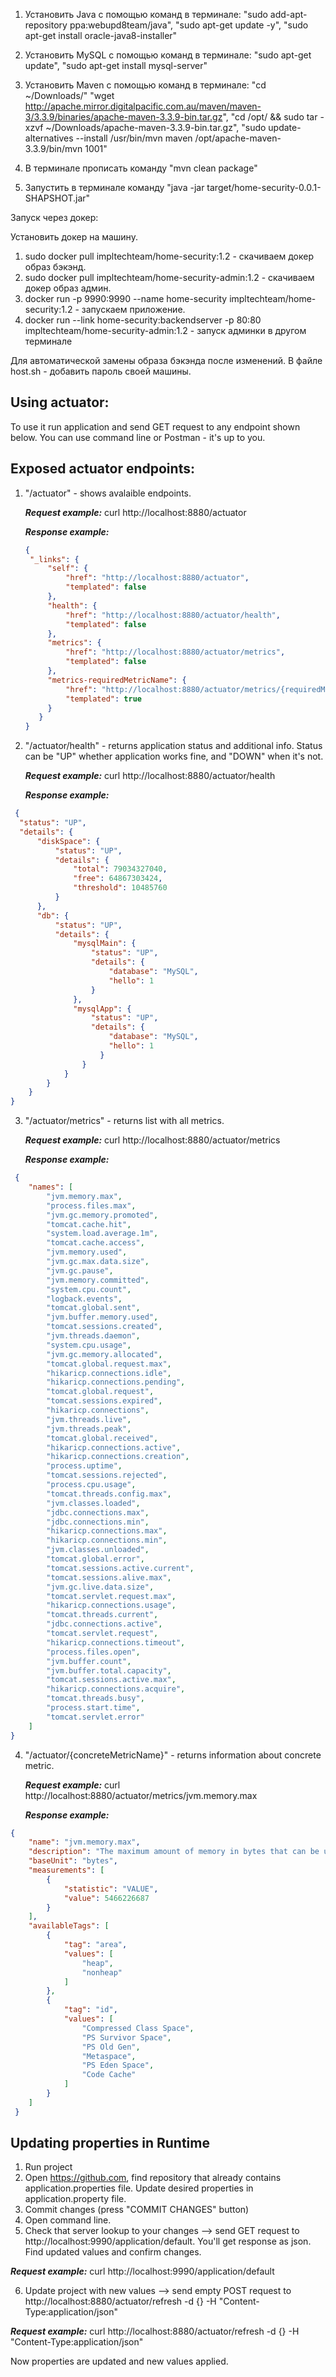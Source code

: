 1. Установить Java с помощью команд в терминале:
"sudo add-apt-repository ppa:webupd8team/java",
"sudo apt-get update -y",
"sudo apt-get install oracle-java8-installer"

2. Установить MySQL с помощью команд в терминале:
"sudo apt-get update",
"sudo apt-get install mysql-server"

3. Установить Maven с помощью команд в терминале:
"cd ~/Downloads/"
"wget http://apache.mirror.digitalpacific.com.au/maven/maven-3/3.3.9/binaries/apache-maven-3.3.9-bin.tar.gz",
"cd /opt/ && sudo tar -xzvf ~/Downloads/apache-maven-3.3.9-bin.tar.gz",
"sudo update-alternatives --install /usr/bin/mvn maven /opt/apache-maven-3.3.9/bin/mvn 1001"

4. В терминале прописать команду "mvn clean package"

5. Запустить в терминале команду "java -jar target/home-security-0.0.1-SHAPSHOT.jar"

Запуск через докер:

Установить докер на машину.

1. sudo docker pull impltechteam/home-security:1.2 - скачиваем докер образ бэкэнд.
2. sudo docker pull impltechteam/home-security-admin:1.2 - скачиваем докер образ админ.
3. docker run -p 9990:9990 --name home-security impltechteam/home-security:1.2 - запускаем приложение.
4. docker run --link home-security:backendserver -p 80:80 impltechteam/home-security-admin:1.2  -  запуск админки в другом терминале

Для автоматической замены образа бэкэнда после изменений.
В файле host.sh - добавить пароль своей машины.


Using actuator:
-------------------------------------------------------------------------------------------------
To use it run application and send GET request to any endpoint shown below. 
You can use command line or Postman - it's up to you.

Exposed actuator endpoints:
-------------------------------------------------------------------------------------------------
1. "/actuator" - shows avalaible endpoints.

   ***Request example:***
   curl http://localhost:8880/actuator
   
   ***Response example:***
   ```json
   {
    "_links": {
        "self": {
            "href": "http://localhost:8880/actuator",
            "templated": false
        },
        "health": {
            "href": "http://localhost:8880/actuator/health",
            "templated": false
        },
        "metrics": {
            "href": "http://localhost:8880/actuator/metrics",
            "templated": false
        },
        "metrics-requiredMetricName": {
            "href": "http://localhost:8880/actuator/metrics/{requiredMetricName}",
            "templated": true
        }
      }
   }
2. "/actuator/health" - returns application status and additional info. Status can be "UP" whether application works fine, and "DOWN" when it's not.

   ***Request example:***
   curl http://localhost:8880/actuator/health
   
   ***Response example:***
  ```json
   {
    "status": "UP",
    "details": {
        "diskSpace": {
            "status": "UP",
            "details": {
                "total": 79034327040,
                "free": 64867303424,
                "threshold": 10485760
            }
        },
        "db": {
            "status": "UP",
            "details": {
                "mysqlMain": {
                    "status": "UP",
                    "details": {
                        "database": "MySQL",
                        "hello": 1
                    }
                },
                "mysqlApp": {
                    "status": "UP",
                    "details": {
                        "database": "MySQL",
                        "hello": 1
                      }
                  }
              }
          }
      }
  }
```
3. "/actuator/metrics" - returns list with all metrics.

   ***Request example:***
   curl http://localhost:8880/actuator/metrics
   
   ***Response example:***
```json
 {
    "names": [
        "jvm.memory.max",
        "process.files.max",
        "jvm.gc.memory.promoted",
        "tomcat.cache.hit",
        "system.load.average.1m",
        "tomcat.cache.access",
        "jvm.memory.used",
        "jvm.gc.max.data.size",
        "jvm.gc.pause",
        "jvm.memory.committed",
        "system.cpu.count",
        "logback.events",
        "tomcat.global.sent",
        "jvm.buffer.memory.used",
        "tomcat.sessions.created",
        "jvm.threads.daemon",
        "system.cpu.usage",
        "jvm.gc.memory.allocated",
        "tomcat.global.request.max",
        "hikaricp.connections.idle",
        "hikaricp.connections.pending",
        "tomcat.global.request",
        "tomcat.sessions.expired",
        "hikaricp.connections",
        "jvm.threads.live",
        "jvm.threads.peak",
        "tomcat.global.received",
        "hikaricp.connections.active",
        "hikaricp.connections.creation",
        "process.uptime",
        "tomcat.sessions.rejected",
        "process.cpu.usage",
        "tomcat.threads.config.max",
        "jvm.classes.loaded",
        "jdbc.connections.max",
        "jdbc.connections.min",
        "hikaricp.connections.max",
        "hikaricp.connections.min",
        "jvm.classes.unloaded",
        "tomcat.global.error",
        "tomcat.sessions.active.current",
        "tomcat.sessions.alive.max",
        "jvm.gc.live.data.size",
        "tomcat.servlet.request.max",
        "hikaricp.connections.usage",
        "tomcat.threads.current",
        "jdbc.connections.active",
        "tomcat.servlet.request",
        "hikaricp.connections.timeout",
        "process.files.open",
        "jvm.buffer.count",
        "jvm.buffer.total.capacity",
        "tomcat.sessions.active.max",
        "hikaricp.connections.acquire",
        "tomcat.threads.busy",
        "process.start.time",
        "tomcat.servlet.error"
    ]
}
```
4. "/actuator/{concreteMetricName}" - returns information about concrete metric.

   ***Request example:***
   curl http://localhost:8880/actuator/metrics/jvm.memory.max
   
   ***Response example:***
```json   
{
    "name": "jvm.memory.max",
    "description": "The maximum amount of memory in bytes that can be used for memory management",
    "baseUnit": "bytes",
    "measurements": [
        {
            "statistic": "VALUE",
            "value": 5466226687
        }
    ],
    "availableTags": [
        {
            "tag": "area",
            "values": [
                "heap",
                "nonheap"
            ]
        },
        {
            "tag": "id",
            "values": [
                "Compressed Class Space",
                "PS Survivor Space",
                "PS Old Gen",
                "Metaspace",
                "PS Eden Space",
                "Code Cache"
            ]
        }
    ]
 }
```

Updating properties in Runtime
-------------------------------------------------------------------------------------------------
1. Run project
2. Open https://github.com, find repository that already contains application.properties file. Update desired properties in     application.property file.
3. Commit changes (press "COMMIT CHANGES" button)
4. Open command line.
5. Check that server lookup to your changes --> send GET request to http://localhost:9990/application/default. You'll get response as json. Find updated values and confirm changes.

  ***Request example:***
    curl http://localhost:9990/application/default

6. Update project with new values --> send empty POST request to http://localhost:8880/actuator/refresh -d {} -H "Content-Type:application/json"

  ***Request example:***
    curl http://localhost:8880/actuator/refresh -d {} -H "Content-Type:application/json"
  
Now properties are updated and new values applied.
